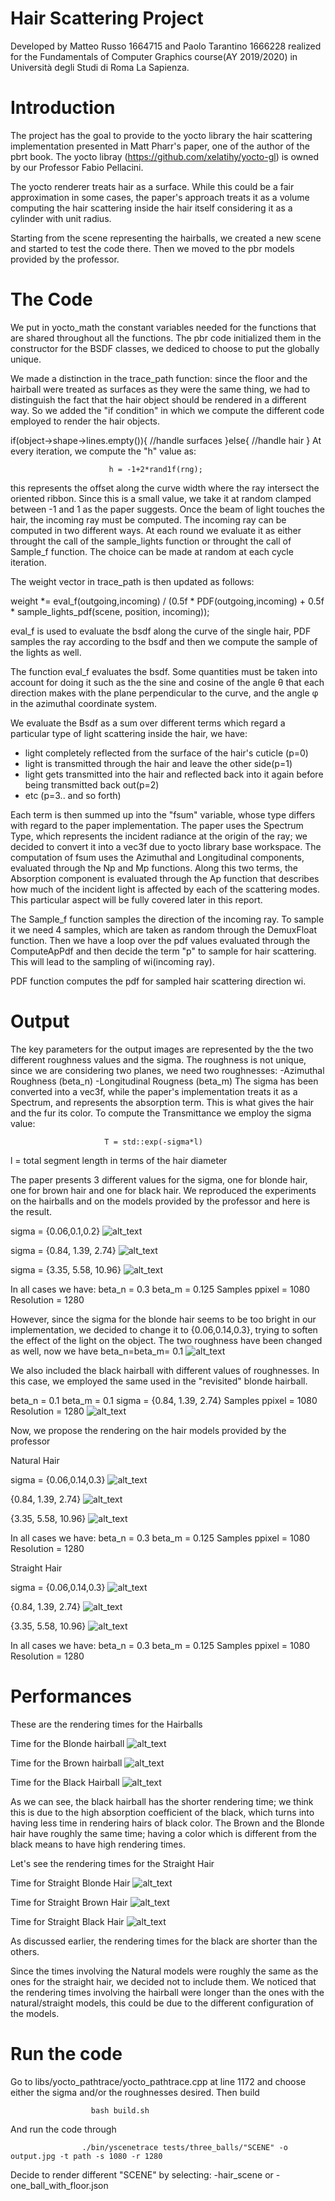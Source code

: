 # Hair Scattering Project
Developed by Matteo Russo 1664715 and Paolo Tarantino 1666228 realized for the Fundamentals of Computer Graphics 
course(AY 2019/2020) in Università degli Studi di Roma La Sapienza.

# Introduction
The project has the goal to provide to the yocto library the hair scattering implementation
presented in Matt Pharr's paper, one of the author of the pbrt book. The yocto libray (https://github.com/xelatihy/yocto-gl) is owned 
by our Professor Fabio Pellacini.

The yocto renderer treats hair as a surface. While this could be a fair approximation
in some cases, the paper's approach treats it as a volume computing the hair scattering inside 
the hair itself considering it as a cylinder with unit radius.

Starting from the scene representing the hairballs, we created a new scene and started to test
the code there. Then we moved to the pbr models provided by the professor.

# The Code 

We put in yocto_math the constant variables needed for the functions that are shared throughout all
the functions. The pbr code initialized them in the constructor for the BSDF classes, we dediced to choose
to put the globally unique.

We made a distinction in the trace_path function: since the floor and the hairball were treated as 
surfaces as they were the same thing, we had to distinguish the fact that the hair object should be rendered in 
a different way. So we added the "if condition" in which we compute the different code employed to render
the hair objects.

if(object->shape->lines.empty()){
   //handle surfaces
}else{
  //handle hair
}
At every iteration, we compute the "h" value as:

                          h = -1+2*rand1f(rng);

this represents the offset along the curve width where the ray intersect the oriented ribbon.
Since this is a small value, we take it at random clamped between -1 and 1 as the paper suggests.
Once the beam of light touches the hair, the incoming ray must be computed.
The incoming ray can be computed in two different ways. At each round we evaluate it as
either throught the call of the sample_lights function
or throught the call of Sample_f function. The choice can be made at random at each cycle iteration.

The weight vector in trace_path is then updated as follows:

weight *= eval_f(outgoing,incoming) / (0.5f * PDF(outgoing,incoming) +
                      			          0.5f * sample_lights_pdf(scene, position, incoming));

eval_f is used to evaluate the bsdf along the curve of the single hair,
PDF samples the ray according to the bsdf and then we compute the sample of the lights as well.

The function eval_f evaluates the bsdf. Some quantities must be taken into account for doing it
such as the the sine and cosine of the angle θ that each direction makes with the plane perpendicular to the curve, and
the angle φ in the azimuthal coordinate system.

We evaluate the Bsdf as a sum over different terms which regard a particular type 
of light scattering inside the hair, we have:
- light completely reflected from the surface of the hair's cuticle (p=0)
- light is transmitted through the hair and leave the other side(p=1)
- light gets transmitted into the hair and reflected back into it again before being transmitted back out(p=2)
- etc (p=3.. and so forth)

Each term is then summed up into the "fsum" variable, whose type differs with regard to the paper implementation.
The paper uses the Spectrum Type, which represents the incident radiance at the origin of the ray; we decided to
convert it into a vec3f due to yocto library base workspace.
The computation of fsum uses the Azimuthal and Longitudinal components, evaluated through the Np and Mp functions.
Along this two terms, the Absorption component is evaluated through the Ap function that describes how much of the incident light is affected by each of the scattering modes. This particular aspect will be fully covered later in this report.

The Sample_f function samples the direction of the incoming ray. To sample it we need 4 samples, which are taken as random through the DemuxFloat function. Then we have a loop over the pdf values evaluated through the ComputeApPdf and then
decide the term "p" to sample for hair scattering. This will lead to the sampling of wi(incoming ray).

PDF function computes the pdf for sampled hair scattering direction wi. 

# Output  

The key parameters for the output images are represented by the the two different roughness values and the sigma.
The roughness is not unique, since we are considering two planes, we need two roughnesses:
-Azimuthal Roughness (beta_n)
-Longitudinal Rougness (beta_m)
The sigma has been converted into a vec3f, while the paper's implementation treats it as a Spectrum, and represents the absorption term. This is what gives the hair and the fur its color. 
To compute the Transmittance we employ the sigma value:

                         T = std::exp(-sigma*l)

l = total segment length in terms of the hair diameter

The paper presents 3 different values for the sigma, one for blonde hair, one for brown hair and one for black hair.
We reproduced the experiments on the hairballs and on the models provided by the professor and here is the result.

sigma = {0.06,0.1,0.2} 
![alt_text](https://github.com/matteorusso27/libs/blob/master/Results/blonde_paper_floor.jpg)

sigma = {0.84, 1.39, 2.74} 
![alt_text](https://github.com/matteorusso27/libs/blob/master/Results/brown_paper_floor.jpg)

sigma = {3.35, 5.58, 10.96} 
![alt_text](https://github.com/matteorusso27/libs/blob/master/Results/black_paper_floor.jpg)


In all cases we have:
beta_n = 0.3
beta_m = 0.125
Samples ppixel = 1080
Resolution = 1280

However, since the sigma for the blonde hair seems to be too bright in our implementation,
we decided to change it to {0.06,0.14,0.3}, trying to soften the effect of the light on the object.
The two roughness have been changed as well, now we have beta_n=beta_m= 0.1
![alt_text](https://github.com/matteorusso27/libs/blob/master/Results/blonde_01_floor.jpg)

We also included the black hairball with different values of roughnesses. In this case,
we employed the same used in the "revisited" blonde hairball.

beta_n = 0.1
beta_m = 0.1
sigma = {0.84, 1.39, 2.74} 
Samples ppixel = 1080
Resolution = 1280
![alt_text](https://github.com/matteorusso27/libs/blob/master/Results/brown_01_floor.jpg)


Now, we propose the rendering on the hair models provided by the professor

Natural Hair

sigma = {0.06,0.14,0.3}
![alt_text](https://github.com/matteorusso27/libs/blob/master/Results/natural_blonde.jpg)

{0.84, 1.39, 2.74} 
![alt_text](https://github.com/matteorusso27/libs/blob/master/Results/natural_brown.jpg)

{3.35, 5.58, 10.96} 
![alt_text](https://github.com/matteorusso27/libs/blob/master/Results/natural_black.jpg)

In all cases we have:
beta_n = 0.3
beta_m = 0.125
Samples ppixel = 1080
Resolution = 1280

Straight Hair

sigma = {0.06,0.14,0.3}
![alt_text](https://github.com/matteorusso27/libs/blob/master/Results/straight_blonde.jpg)

{0.84, 1.39, 2.74} 
![alt_text](https://github.com/matteorusso27/libs/blob/master/Results/straight_brown.jpg)

{3.35, 5.58, 10.96} 
![alt_text](https://github.com/matteorusso27/libs/blob/master/Results/straight_black.jpg)


In all cases we have:
beta_n = 0.3
beta_m = 0.125
Samples ppixel = 1080
Resolution = 1280

# Performances 

These are the rendering times for the Hairballs

Time for the Blonde hairball
![alt_text](https://github.com/matteorusso27/libs/blob/master/Results/blonde_hairball_performance.png)

Time for the Brown hairball
![alt_text](https://github.com/matteorusso27/libs/blob/master/Results/brown_hairball_performance.png)

Time for the Black Hairball
![alt_text](https://github.com/matteorusso27/libs/blob/master/Results/black_hairball_performance.png)

As we can see, the black hairball has the shorter rendering time; we think this is due to the high absorption 
coefficient of the black, which turns into having less time in rendering hairs of black color.
The Brown and the Blonde hair have roughly the same time; having a color which is different from the black means to
have high rendering times.

Let's see the rendering times for the Straight Hair

Time for Straight Blonde Hair
![alt_text](https://github.com/matteorusso27/libs/blob/master/Results/straight_blonde_performance.png)

Time for Straight Brown Hair
![alt_text](https://github.com/matteorusso27/libs/blob/master/Results/straight_brown_performance.png)

Time for Straight Black Hair
![alt_text](https://github.com/matteorusso27/libs/blob/master/Results/straight_black_performance.png)

As discussed earlier, the rendering times for the black are shorter than the others.

Since the times involving the Natural models were roughly the same as the ones for the 
straight hair, we decided not to include them.
We noticed that the rendering times involving the hairball were longer than
the ones with the natural/straight models, this could be due to the different configuration of the models.

# Run the code
Go to libs/yocto_pathtrace/yocto_pathtrace.cpp at line 1172 and choose either the sigma
and/or the roughnesses desired.
Then build

                      bash build.sh

And run the code through 

                    ./bin/yscenetrace tests/three_balls/"SCENE" -o output.jpg -t path -s 1080 -r 1280

Decide to render different "SCENE" by selecting:
-hair_scene
or
-one_ball_with_floor.json
